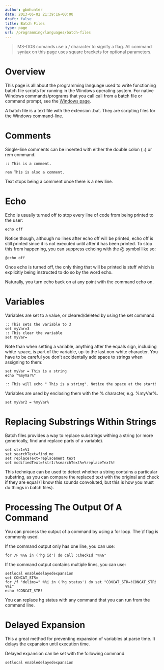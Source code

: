 ```yaml
---
author: gbmhunter
date: 2013-06-02 21:39:16+00:00
draft: false
title: Batch Files
type: page
url: /programming/languages/batch-files
---
```


> MS-DOS comands use a / character to signify a flag. All command syntax on this page uses square brackets for optional parameters.

# Overview

This page is all about the programming language used to write functioning batch file scripts for running in the Windows operating system. For native Windows commands/programs that you call call from a batch file or command prompt, see the [Windows page](/programming/operating-systems/windows).

A batch file is a text file with the extension .bat. They are scripting files for the Windows command-line.

# Comments

Single-line comments can be inserted with either the double colon (::) or rem command.

```
:: This is a comment.

rem This is also a comment.
```

Text stops being a comment once there is a new line.

# Echo

Echo is usually turned off to stop every line of code from being printed to the user:

```    
echo off
```

Notice though, although no lines after echo off will be printed, echo off is still printed since it is not executed until after it has been printed. To stop this from happening, you can suppress echoing with the @ symbol like so:

```    
@echo off
```

Once echo is turned off, the only thing that will be printed is stuff which is explicitly being instructed to do so by the word echo.

Naturally, you turn echo back on at any point with the command echo on.

# Variables

Variables are set to a value, or cleared/deleted by using the set command.

```    
:: This sets the variable to 3
set myVar=3
:: This clear the variable
set myVar=
```

Note than when setting a variable, anything after the equals sign, including white-space, is part of the variable, up-to the last non-white character. You have to be careful you don't accidentally add space to strings when assigning to them:

```    
set myVar = This is a string
echo "%myVar%"

:: This will echo " This is a string". Notice the space at the start!
```

Variables are used by enclosing them with the % character, e.g. %myVar%.

```    
set myVar2 = %myVar%
```

# Replacing Substrings Within Strings

Batch files provides a way to replace substrings withing a string (or more generically, find and replace parts of a variable).

```    
set str1=%1
set searchText=find me
set replaceText=replacement text
set modifiedText=!str1:%searchText%=%replaceText%!
```

This technique can be used to detect whether a string contains a particular substring, as you can compare the replaced text with the original and check if they are equal (I know this sounds convoluted, but this is how you must do things in batch files).

# Processing The Output Of A Command

You can process the output of a command by using a for loop. The \f flag is commonly used.

If the command output only has one line, you can use:

```    
for /F %%G in ('hg id') do call :CheckId "%%G"
```

If the command output contains multiple lines, you can use:

```    
setlocal enabledelayedexpansion
set CONCAT_STR=
for /f "delims=" %%i in ('hg status') do set "CONCAT_STR=!CONCAT_STR! %%i"
echo !CONCAT_STR!
```

You can replace hg status with any command that you can run from the command line.

# Delayed Expansion

This a great method for preventing expansion of variables at parse time. It delays the expansion until execution time.

Delayed expansion can be set with the following command:

```    
setlocal enabledelayedexpansion
```
